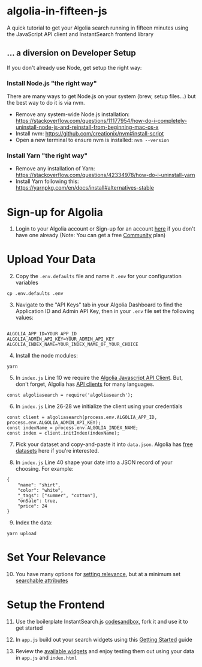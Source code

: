 # algolia-in-fifteen-js

A quick tutorial to get your Algolia search running in fifteen minutes using the JavaScript API client and InstantSearch frontend library

## ... a diversion on Developer Setup
If you don't already use Node, get setup the right way:
### Install Node.js "the right way"
There are many ways to get Node.js on your system (brew, setup files...) but the best way to do it is via nvm.

* Remove any system-wide Node.js installation: https://stackoverflow.com/questions/11177954/how-do-i-completely-uninstall-node-js-and-reinstall-from-beginning-mac-os-x
* Install nvm: https://github.com/creationix/nvm#install-script
* Open a new terminal to ensure nvm is installed: `nvm --version`

### Install Yarn "the right way"
* Remove any installation of Yarn: https://stackoverflow.com/questions/42334978/how-do-i-uninstall-yarn
* Install Yarn following this: https://yarnpkg.com/en/docs/install#alternatives-stable


# Sign-up for Algolia
1. Login to your Algolia account or Sign-up for an account [here](https://www.algolia.com/users/sign_up) if you don't have one already (Note: You can get a free [Community](https://www.algolia.com/pricing/) plan)


# Upload Your Data
2. Copy the `.env.defaults` file and name it `.env` for your configuration variables 
```
cp .env.defaults .env
```

3. Navigate to the "API Keys" tab in your Algolia Dashboard to find the Application ID and Admin API Key, then in your `.env` file set the following values:
```

ALGOLIA_APP_ID=YOUR_APP_ID
ALGOLIA_ADMIN_API_KEY=YOUR_ADMIN_API_KEY
ALGOLIA_INDEX_NAME=YOUR_INDEX_NAME_OF_YOUR_CHOICE
``` 

4. Install the node modules:
```
yarn
```

5. In `index.js` Line 10 we require the [Algolia Javascript API Client](https://www.algolia.com/doc/api-client/getting-started/instantiate-client-index/). But, don't forget, Algolia has [API clients](https://www.algolia.com/doc/) for many languages.
```
const algoliasearch = require('algoliasearch');
```

6. In `index.js` Line 26-28 we initialize the client using your credentials
```
const client = algoliasearch(process.env.ALGOLIA_APP_ID, process.env.ALGOLIA_ADMIN_API_KEY);
const indexName = process.env.ALGOLIA_INDEX_NAME;
const index = client.initIndex(indexName);
```

7. Pick your dataset and copy-and-paste it into `data.json`. Algolia has [free datasets](https://github.com/algolia/datasets) here if you're interested.

8. In `index.js` Line 40 shape your date into a JSON record of your choosing. For example:
```
{
    "name": "shirt",
    "color": "white",
    "_tags": ["summer", "cotton"],
    "onSale": true,
    "price": 24
}
``` 

9. Index the data:
```
yarn upload
```

# Set Your Relevance

10. You have many options for [setting relevance](), but at a minimum set [searchable attributes](https://www.algolia.com/doc/guides/managing-results/must-do/searchable-attributes/)


# Setup the Frontend

11. Use the boilerplate InstantSearch.js [codesandbox](https://codesandbox.io/s/7oxwxrl5o6), fork it and use it to get started

12. In `app.js` build out your search widgets using this [Getting Started](https://www.algolia.com/doc/guides/building-search-ui/getting-started/js/) guide

13. Review the [available widgets](https://www.algolia.com/doc/api-reference/widgets/js/) and enjoy testing them out using your data in `app.js` and `index.html`
